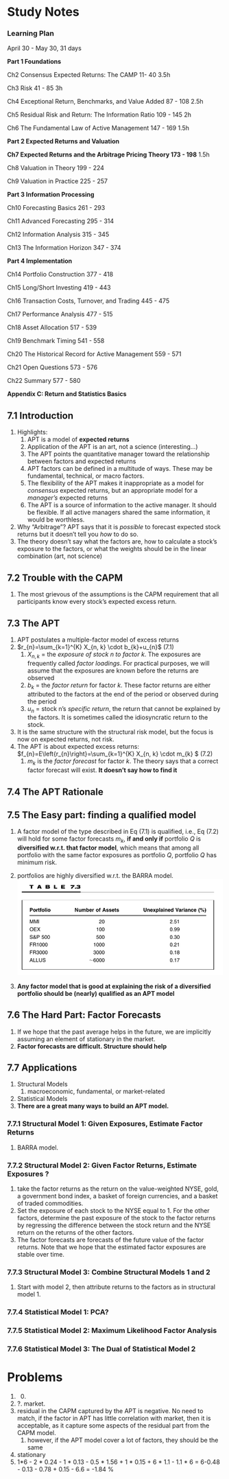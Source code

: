 # Study Notes

### Learning Plan

April 30 - May 30, 31 days

__Part 1 Foundations__

Ch2 Consensus Expected Returns: The CAMP   11- 40  3.5h

Ch3 Risk  41 - 85  3h

Ch4 Exceptional Return, Benchmarks, and Value Added  87 - 108 2.5h

Ch5 Residual Risk and Return: The Information Ratio 109 - 145  2h

Ch6 The Fundamental Law of Active Management 147 - 169 1.5h

__Part 2 Expected Returns and Valuation__

**Ch7 Expected Returns and the Arbitrage Pricing Theory 173 - 198** 1.5h

Ch8 Valuation in Theory 199 - 224

Ch9 Valuation in Practice 225 - 257

__Part 3 Information Processing__

Ch10 Forecasting Basics  261 - 293

Ch11 Advanced Forecasting 295 - 314

Ch12 Information Analysis 315 - 345

Ch13 The Information Horizon 347 - 374

__Part 4 Implementation__

Ch14 Portfolio Construction 377 - 418

Ch15 Long/Short Investing 419 - 443

Ch16 Transaction Costs, Turnover, and Trading 445 - 475

Ch17 Performance Analysis 477 - 515

Ch18 Asset Allocation 517 - 539

Ch19 Benchmark Timing  541 - 558

Ch20 The Historical Record for Active Management 559 - 571

Ch21 Open Questions 573 - 576

Ch22 Summary 577 - 580

__Appendix C: Return and Statistics Basics__

## 7.1 Introduction

1. Highlights:
   1. APT is a model of **expected returns**
   2. Application of the APT is an art, not a science (interesting…)
   3. The APT points the quantitative manager toward the relationship between factors and expected returns
   4. APT factors can be defined in a multitude of ways. These may be fundamental, technical, or macro factors.
   5. The flexibility of the APT makes it inappropriate as a model for _consensus_ expected returns, but an appropriate model for a _manager’s_ expected returns
   6. The APT is a source of information to the active manager. It should be flexible. If all active managers shared the same information, it would be worthless.
2. Why “Arbitrage”?  APT says that it is _possible_ to forecast expected stock returns but it doesn’t tell you _how_ to do so.
3. The theory doesn’t say what the factors are, how to calculate a stock’s exposure to the factors, or what the weights should be in the linear combination (art, not science)

## 7.2 Trouble with the CAPM

1. The most grievous of the assumptions is the CAPM requirement that all participants know every stock’s expected excess return.

## 7.3 The APT

1. APT postulates a multiple-factor model of excess returns
2. $r_{n}=\sum_{k=1}^{K} X_{n, k} \cdot b_{k}+u_{n}$    (7.1)
   1. $X_{n,k}$ = the _exposure of stock n to factor k_. The exposures are frequently called _factor loadings_. For practical purposes, we will assume that the exposures are known before the returns are observed
   2. $b_k$ = the _factor return_ for factor _k_. These factor returns are either attributed to the factors at the end of the period or observed during the period
   3. $u_n$ = stock n’s _specific return_, the return that cannot be explained by the factors. It is sometimes called the idiosyncratic return to the stock. 
3. It is the same structure with the structural risk model, but the focus is now on expected returns, not risk.
4. The APT is about expected excess returns: $f_{n}=E\left\{r_{n}\right\}=\sum_{k=1}^{K} X_{n, k} \cdot m_{k} $    (7.2)
   1. $m_k$ is the _factor forecast_ for factor _k_. The theory says that a correct factor forecast will exist. __It doesn’t say how to find it__

## 7.4 The APT Rationale

## 7.5 The Easy part: finding a qualified model

1. A factor model of the type described in Eq (7.1) is qualified, i.e., Eq (7.2) will hold for some factor forecasts $m_k$, **if and only if** portfolio $Q$ is **diversified w.r.t. that factor model**, which means that among all portfolio with the same factor exposures as portfolio $Q$, portfolio $Q$ has minimum risk.
2.   portfolios are highly diversified w.r.t. the BARRA model.![](./pic/7.3.png)

3. **Any factor model that is good at explaining the risk of a diversified portfolio should be (nearly) qualified as an APT model**

## 7.6 The Hard Part: Factor Forecasts

1. If we hope that the past average helps in the future, we are implicitly assuming an element of stationary in the market.
2. **Factor forecasts are difficult. Structure should help**

## 7.7 Applications

1. Structural Models
   1. macroeconomic, fundamental, or market-related
2. Statistical Models
3. **There are a great many ways to build an APT model.**

### 7.7.1 Structural Model 1: Given Exposures, Estimate Factor Returns

1. BARRA model.

### 7.7.2 Structural Model 2: Given Factor Returns, Estimate Exposures ?

1. take the factor returns as the return on the value-weighted NYSE, gold, a government bond index, a basket of foreign currencies, and a basket of traded commodities.
2. Set the exposure of each stock to the NYSE equal to $1 .$ For the other factors, determine the past exposure of the stock to the factor returns by regressing the difference between the stock return and the NYSE return on the returns of the other factors.
3. The factor forecasts are forecasts of the future value of the factor returns. Note that we hope that the estimated factor exposures are stable over time.

### 7.7.3 Structural Model 3: Combine Structural Models 1 and 2

1. Start with model 2, then attribute returns to the factors as in structural model 1.

### 7.7.4 Statistical Model 1: PCA?

### 7.7.5 Statistical Model 2: Maximum Likelihood Factor Analysis

### 7.7.6 Statistical Model 3: The Dual of Statistical Model 2

# Problems

1. 0.
2. ?. market.
3. residual in the CAPM captured by the APT is negative. No need to match, if the factor in APT has little correlation with market, then it is acceptable, as it capture some aspects of the residual part from the CAPM model.
   1. however, if the APT model cover a lot of factors, they should be the same
4.  stationary
5. 1*6 - 2 * 0.24 - 1 * 0.13 - 0.5 * 1.56 + 1 * 0.15 + 6 * 1.1 - 1.1 * 6 = 6-0.48 - 0.13 - 0.78 + 0.15 - 6.6 = -1.84 %
